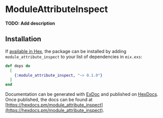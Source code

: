 # ModuleAttributeInspect

**TODO: Add description**

## Installation

If [available in Hex](https://hex.pm/docs/publish), the package can be installed
by adding `module_attribute_inspect` to your list of dependencies in `mix.exs`:

```elixir
def deps do
  [
    {:module_attribute_inspect, "~> 0.1.0"}
  ]
end
```

Documentation can be generated with [ExDoc](https://github.com/elixir-lang/ex_doc)
and published on [HexDocs](https://hexdocs.pm). Once published, the docs can
be found at [https://hexdocs.pm/module_attribute_inspect](https://hexdocs.pm/module_attribute_inspect).

